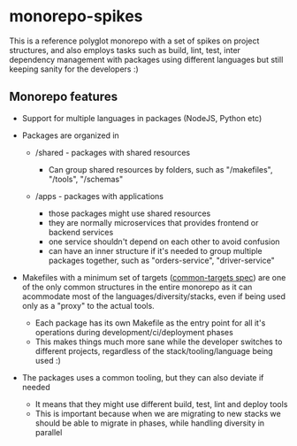 # monorepo-spikes

This is a reference polyglot monorepo with a set of spikes on project structures, and also employs tasks such as build, lint, test, inter dependency management with packages using different languages but still keeping sanity for the developers :)

## Monorepo features

- Support for multiple languages in packages (NodeJS, Python etc)

- Packages are organized in

  - /shared - packages with shared resources
    - Can group shared resources by folders, such as "/makefiles", "/tools", "/schemas"

  - /apps - packages with applications
    - those packages might use shared resources
    - they are normally microservices that provides frontend or backend services
    - one service shouldn't depend on each other to avoid confusion
    - can have an inner structure if it's needed to group multiple packages together, such as "orders-service", "driver-service"

- Makefiles with a minimum set of targets ([common-targets spec](https://github.com/flaviostutz/common-targets)) are one of the only common structures in the entire monorepo as it can acommodate most of the languages/diversity/stacks, even if being used only as a "proxy" to the actual tools.
  - Each package has its own Makefile as the entry point for all it's operations during development/ci/deployment phases
  - This makes things much more sane while the developer switches to different projects, regardless of the stack/tooling/language being used :)

- The packages uses a common tooling, but they can also deviate if needed
  - It means that they might use different build, test, lint and deploy tools
  - This is important because when we are migrating to new stacks we should be able to migrate in phases, while handling diversity in parallel

